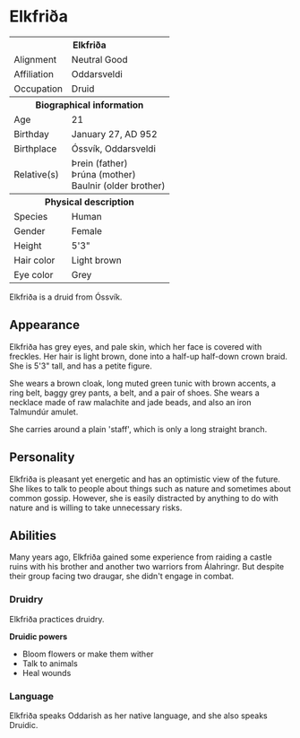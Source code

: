 # Elkfriða

<table><tbody>
	<tr> <th colspan=2>Elkfriða</th> </tr>
	<tr> <td>Alignment</td> <td>Neutral Good</td> </tr>
	<tr> <td>Affiliation</td> <td>Oddarsveldi</td> </tr>
	<tr> <td>Occupation</td> <td>Druid</td> </tr>
	<tr> <th colspan=2>Biographical information</th> </tr>
	<tr> <td>Age</td> <td>21</td> </tr>
	<tr> <td>Birthday</td> <td>January 27, AD 952</td> </tr>
	<tr> <td>Birthplace</td> <td>Óssvík, Oddarsveldi</td> </tr>
	<tr> <td>Relative(s)</td> <td>Þrein (father)<br>Þrúna (mother)<br>Baulnir (older brother)</td> </tr>
	<tr> <th colspan=2>Physical description</th> </tr>
	<tr> <td>Species</td> <td>Human</td> </tr>
	<tr> <td>Gender</td> <td>Female</td> </tr>
	<tr> <td>Height</td> <td>5'3"</td> </tr>
	<tr> <td>Hair color</td> <td>Light brown</td> </tr>
	<tr> <td>Eye color</td> <td>Grey</td> </tr>
</tbody></table>

Elkfriða is a druid from Óssvík.

## Appearance
Elkfriða has grey eyes, and pale skin, which her face is covered with freckles. Her hair is light brown, done into a half-up half-down crown braid. She is 5'3" tall, and has a petite figure.

She wears a brown cloak, long muted green tunic with brown accents, a ring belt, baggy grey pants, a belt, and a pair of shoes. She wears a necklace made of raw malachite and jade beads, and also an iron Talmundúr amulet.

She carries around a plain 'staff', which is only a long straight branch.

## Personality
Elkfriða is pleasant yet energetic and has an optimistic view of the future. She likes to talk to people about things such as nature and sometimes about common gossip. However, she is easily distracted by anything to do with nature and is willing to take unnecessary risks.

## Abilities
Many years ago, Elkfriða gained some experience from raiding a castle ruins with his brother and another two warriors from Álahringr. But despite their group facing two draugar, she didn't engage in combat.

### Druidry
Elkfriða practices druidry.

**Druidic powers**

 - Bloom flowers or make them wither
 - Talk to animals
 - Heal wounds

### Language
Elkfriða speaks Oddarish as her native language, and she also speaks Druidic.
